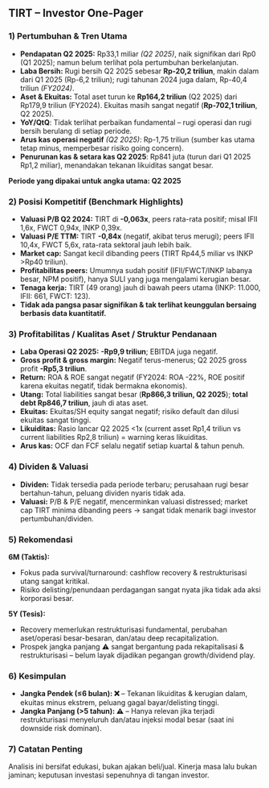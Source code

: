 ## TIRT – Investor One-Pager

### 1) Pertumbuhan & Tren Utama
- **Pendapatan Q2 2025:** Rp33,1 miliar *(Q2 2025)*, naik signifikan dari Rp0 (Q1 2025); namun belum terlihat pola pertumbuhan berkelanjutan.
- **Laba Bersih:** Rugi bersih Q2 2025 sebesar **Rp-20,2 triliun**, makin dalam dari Q1 2025 (Rp-6,2 triliun); rugi tahunan 2024 juga dalam, Rp-40,4 triliun *(FY2024)*.
- **Aset & Ekuitas:** Total aset turun ke **Rp164,2 triliun** (Q2 2025) dari Rp179,9 triliun (FY2024). Ekuitas masih sangat negatif (**Rp-702,1 triliun**, Q2 2025).
- **YoY/QtQ**: Tidak terlihat perbaikan fundamental – rugi operasi dan rugi bersih berulang di setiap periode.
- **Arus kas operasi negatif** *(Q2 2025)*: Rp-1,75 triliun (sumber kas utama tetap minus, memperbesar risiko going concern).
- **Penurunan kas & setara kas Q2 2025**: Rp841 juta (turun dari Q1 2025 Rp1,2 miliar), menandakan tekanan likuiditas sangat besar.
  
**Periode yang dipakai untuk angka utama: Q2 2025**

### 2) Posisi Kompetitif (Benchmark Highlights)
- **Valuasi P/B Q2 2024:** TIRT di **-0,063x**, peers rata-rata positif; misal IFII 1,6x, FWCT 0,94x, INKP 0,39x.
- **Valuasi P/E TTM:** TIRT **-0,84x** (negatif, akibat terus merugi); peers IFII 10,4x, FWCT 5,6x, rata-rata sektoral jauh lebih baik.
- **Market cap:** Sangat kecil dibanding peers (TIRT Rp44,5 miliar vs INKP >Rp40 triliun).
- **Profitabilitas peers:** Umumnya sudah positif (IFII/FWCT/INKP labanya besar, NPM positif), hanya SULI yang juga mengalami kerugian besar.
- **Tenaga kerja:** TIRT (49 orang) jauh di bawah peers utama (INKP: 11.000, IFII: 661, FWCT: 123).
- **Tidak ada pangsa pasar signifikan & tak terlihat keunggulan bersaing berbasis data kuantitatif.**

### 3) Profitabilitas / Kualitas Aset / Struktur Pendanaan
- **Laba Operasi Q2 2025:** **-Rp9,9 triliun**; EBITDA juga negatif.
- **Gross profit & gross margin:** Negatif terus-menerus; Q2 2025 gross profit **-Rp5,3 triliun**.
- **Return:** ROA & ROE sangat negatif (FY2024: ROA -22%, ROE positif karena ekuitas negatif, tidak bermakna ekonomis).
- **Utang:** Total liabilities sangat besar (**Rp866,3 triliun, Q2 2025**); **total debt Rp846,7 triliun**, jauh di atas aset.
- **Ekuitas:** Ekuitas/SH equity sangat negatif; risiko default dan dilusi ekuitas sangat tinggi.
- **Likuiditas:** Rasio lancar Q2 2025 <1x (current asset Rp1,4 triliun vs current liabilities Rp2,8 triliun) = warning keras likuiditas.
- **Arus kas:** OCF dan FCF selalu negatif setiap kuartal & tahun penuh.

### 4) Dividen & Valuasi
- **Dividen:** Tidak tersedia pada periode terbaru; perusahaan rugi besar bertahun-tahun, peluang dividen nyaris tidak ada.
- **Valuasi:** P/B & P/E negatif, mencerminkan valuasi distressed; market cap TIRT minima dibanding peers → sangat tidak menarik bagi investor pertumbuhan/dividen.

### 5) Rekomendasi
**6M (Taktis):** 
- Fokus pada survival/turnaround: cashflow recovery & restrukturisasi utang sangat kritikal.
- Risiko delisting/penundaan perdagangan sangat nyata jika tidak ada aksi korporasi besar.

**5Y (Tesis):**
- Recovery memerlukan restrukturisasi fundamental, perubahan aset/operasi besar-besaran, dan/atau deep recapitalization.
- Prospek jangka panjang ⚠️ sangat bergantung pada rekapitalisasi & restrukturisasi – belum layak dijadikan pegangan growth/dividend play.

### 6) Kesimpulan
- **Jangka Pendek (≤6 bulan): ❌** – Tekanan likuiditas & kerugian dalam, ekuitas minus ekstrem, peluang gagal bayar/delisting tinggi.
- **Jangka Panjang (>5 tahun): ⚠️** – Hanya relevan jika terjadi restrukturisasi menyeluruh dan/atau injeksi modal besar (saat ini downside risk dominan).

### 7) Catatan Penting
Analisis ini bersifat edukasi, bukan ajakan beli/jual. Kinerja masa lalu bukan jaminan; keputusan investasi sepenuhnya di tangan investor.